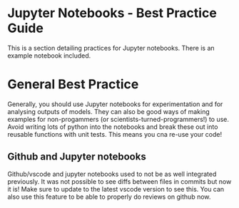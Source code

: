 # Jupyter Notebooks - Best Practice Guide
This is a section detailing practices for Jupyter notebooks. There is an example notebook included.


# General Best Practice

Generally, you should use Jupyter notebooks for experimentation and for analysing outputs of models. They can also be good ways of making examples for non-progammers (or scientists-turned-programmers!) to use. Avoid writing lots of python into the notebooks and break these out into reusable functions with unit tests. This means you cna re-use your code!

## Github and Jupyter notebooks

Github/vscode and jupyter notebooks used to not be as well integrated previously. It was not possible to see diffs between files in commits but now it is! Make sure to update to the latest vscode version to see this. You can also use this feature to be able to properly do reviews on github now.

